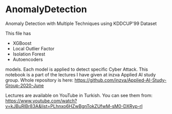 # AnomalyDetection
Anomaly Detection with Multiple Techniques using KDDCUP'99 Dataset

This file has 

- XGBoost
- Local Outlier Factor
- Isolation Forest
- Autoencoders

models. Each model is applied to detect specific Cyber Attack. This notebook is a part of the lectures I have given at inzva Applied AI study group. Whole repository is here: https://github.com/inzva/Applied-AI-Study-Group-2020-June

Lectures are available on YouTube in Turkish. You can see them from: https://www.youtube.com/watch?v=kJBuRlBr83A&list=PLhnxo6HZwBgnTokZUfwM-sM0-DXRyp-rl
